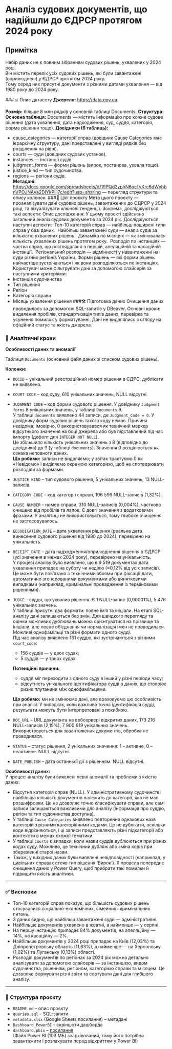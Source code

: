 # Аналіз судових документів, що надійшли до ЄДРСР протягом 2024 року  

## Примітка  
Набір даних не є повним зібранням судових рішень, ухвалених у 2024 році.  
Він містить перелік усіх судових рішень, які були завантажені (оприлюднені) у ЄДРСР протягом 2024 року.  
Тому серед них присутні документи з різними датами ухвалення — від 1980 року до 2024 року.

###📊 Опис датасету
**Джерело:** https://data.gov.ua


**Розмір:** більше 8 млн рядків у основній таблиці Documents.
**Структура:**
**Основна таблиця:**
Documents — містить інформацію про кожне судове рішення (дата ухвалення, дата надходження, суд, суддя, категорія, форма рішення тощо).
**Довідники (6 таблиць):**
-  cause_categories —  категорії справ (довідник Cause Categories має ієрархічну структуру, дані представлені у вигляді рядків без розділення на рівні).
- courts — суди (довідник судових установ).
- instances — інстанції судів.  
- judgment_forms — форми рішень (вирок, постанова, ухвала тощо).  
- justice_kind — тип судочинства.  
- regions — регіони судів.  
**Метадані:**
https://docs.google.com/spreadsheets/d/19PQd2zphN6ocTyKre6dWyhbnVPOJNAVa2DIYkPiij7c/edit?usp=sharing — перегляд структури та опису колонок.
###🎯 Цілі проєкту
Мета цього проєкту — проаналізувати дані судових рішень, завантажених до ЄДРСР у 2024 році, та візуалізувати ключові тенденції.
Зокрема, досліджуються такі аспекти:
Опис дослідження:
У цьому проєкті здійснено загальний аналіз судових документів за 2024 рік. 
Досліджуються наступні аспекти: 
Топ-10 категорій справ — найбільш поширені типи справ у базі даних. 
Найбільш завантажені суди — аналіз судів за кількістю ухвалених рішень. 
Динаміка по місяцях — як змінювалася кількість ухвалених рішень протягом року. 
Розподіл по інстанціях — частка справ, що розглядалася в першій, апеляційній та касаційній інстанції. 
Регіональний розподіл — відмінності у навантаженні на суди різних регіонів України.
Форми рішень — які форми рішень найчастіше зустрічаються і як вони розподіляються по інстанціях. Користувач може фільтрувати дані за допомогою слайсерів за наступними критеріями:  
- Інстанція судочинства  
- Тип рішення  
- Регіон  
- Категорія справи  
- Місяць ухвалення рішення
###🛠️ Підготовка даних
Очищення даних проводилось за допомогою SQL-запитів у DBeaver.
Основні кроки: видалення пробілів, стандартизація типів даних, перевірка та усунення помилок у форматуванні.
Дані не видалялися з огляду на офіційний статус та якість джерела.

### 🔎 Аналітичні кроки

**Особливості даних та аномалії**

Таблиця `Documents` (основний файл даних зі списком судових рішень).

**Колонки:**

- `DOCID` – унікальний реєстраційний номер рішення в ЄДРС, дублікати не виявлено.  
- `COURT CODE` – код суду, 610 унікальних значень, NULL відсутні.  
- `JUDGMENT CODE` – код форми судового рішення. У довіднику `Judgment forms` 8 унікальних значень, у таблиці `Documents` 9.  
  У таблиці `documents` виявлено 44 записи, де `Judgment_Code = 0`. У довіднику форм судових рішень такого коду немає. Причина невідома; імовірно, 0 використовувався як технічний маркер відсутнього значення на боці джерела або був підставлений під час імпорту (дефолт для `INTEGER NOT NULL`).  
  Це збільшило кількість унікальних значень з 8 (відповідно до довідника) до 9 (у таблиці `documents`). Значення 0 розцінюється як ознака неповноти даних.  
  **Що робимо:** записи не видаляємо; у звітах трактуємо 0 як «Невідомо» і виділяємо окремою категорією, щоб не спотворювати розподіли за формами.

- `JUSTICE KIND` – тип судового рішення, 5 унікальних значень, 13 NULL-записів.  
- `CATEGORY CODE` – код категорії справи, 106 599 NULL-записів (1,32%).  
- `CAUSE NUMBER` – номер справи, 310 NULL-записів (0,004%), частково очищено від пробілів та лапок. Є довгі значення з додатковими фразами. У аналітиці не використовується, тому глибоке очищення не застосовувалось.  
- `EDJUDICATION_DATE` – дата ухвалення рішення (реальна дата винесення судового рішення від 1980 до 2024), перевірено на унікальність.  
- `RECEIPT_DATE` – дата надходження/оприлюднення рішення в ЄДРСР (усі значення в межах 2024 року), перевірено на унікальність.  
  У процесі аналізу було виявлено, що в 9 519 документах дата ухвалення припадає на суботу чи неділю (≈0,12% від усіх записів). Це може бути пов’язано з технічними збоями при фіксації дати, автоматично згенерованими документами або винятковими випадками (наприклад, кримінальні провадження із терміновими рішеннями).  

- `JUDGE` – суддя, що ухвалив рішення. Є 1 NULL-запис (0,00001%), 5 476 унікальних значень.  
  У таблиці присутні два формати: повне ім’я та ініціали. На етапі SQL-аналізу дані залишаються без змін. Для швидкого перегляду та оцінки можливих дублювань можна орієнтуватися на прізвище та ініціали, але повне об’єднання чи нормалізація імен не проводилася. Можливі однофамільці та різні формати одного судді.  
  Під час аналізу виявлено 161 суддю, які зустрічаються з різними `court_code`:  
  - 156 суддів — у двох судах;  
  - 5 суддів — у трьох судах.  

  **Потенційні причини:**  
  - суддя міг переходити з одного суду в інший у різні періоди часу;  
  - відсутність унікального ідентифікатора судді в даних, що створює ризик плутанини між однофамільцями.  

  **Що робимо:** ми не змінюємо дані, але враховуємо цю особливість при аналізі. У випадках, коли важлива точна ідентифікація судді, результати можуть бути інтерпретовані з похибкою.

- `DOC_URL` – URL документа на вебсервері відкритих даних, 173 216 NULL-записів (2,15%), 7 900 619 унікальних значень. Використовується для завантаження документів, обробка не проводилася.  
- `STATUS` – статус рішення, 2 унікальних значення: 1 – активне, 0 – неактивне. NULL відсутні.  
- `DATE_PUBLISH` – дата останньої дії з рішенням. NULL відсутні.

**Особливості даних:**  
У процесі аналізу були виявлені певні аномалії та проблеми з якістю даних:  
- Відсутня категорія справ (NULL). У адміністративному судочинстві найбільша кількість документів належить до категорії, яка не має розшифровки. Це не дозволяє точно класифікувати справи, але самі записи залишаються важливими для аналізу (інформація про суддю, регіон та тип судочинства доступна).  
- У таблиці `Cause Categories` виявлено повторення однакових назв категорій з різними категорійними кодами. Це не дублікати, оскільки коди відрізняються, і ці записи представляють різні підкатегорії або контексти в межах схожої тематики.  
- У таблиці `Courts` є випадки, коли назви суддів дублюються при різних кодах суду. Можливо, це технічний дубляж або зміна кодів при збереженні старої назви.  
- Також, у вихідних даних були виявлені невідповідності (наприклад, у цивільних справах стояв тип рішення ‘Вирок’). Я провела попереднє очищення даних у Power Query, щоб прибрати такі помилки й підвищити якість аналітики.

---

### ✅ Висновки

- Топ-10 категорій справ показує, що більшість судових рішень стосувалися соціально-економічних, сімейних і кримінальних питань.  
- З даних видно, що найбільш завантажені суди — адміністративні.  
- Найбільше документів ухвалено в жовтні, а найменше — у серпні.  
- На першу інстанцію припадає 84% документів, на апеляційну — 14%, на касаційну — 2%.  
- Найбільше документів у 2024 році припадає на Київ (12,03%) та Дніпропетровську область (11,63%), а найменше — на Херсонську (1,02%) та Луганську (0,13%) області.  
- Розподіл документів по регіонах за 2024 рік можна детально аналізувати за допомогою слайсерів — за інстанцією, видом судочинства, рішенням, регіоном, категорією справи та місяцем. Це дозволяє формувати різні зрізи та сортувати дані для глибшого аналізу.

---

### 📂 Структура проєкту

- `README.md` – опис проєкту  
- `queries.sql` – SQL-запити  
- `metadata.xlsx` (Google Sheets посилання) – метадані  
- `Dashboard_PowerBI` - скріншоти дашборда  
- `dashboard.pbix` – [посилання](https://drive.google.com/file/d/1YXwTc37ZztinBJYBYjQdhnlTfXo23meN/view?usp=sharing)  
  (Файл Power BI (103 МБ) заархівований, тому його потрібно завантажити і розпакувати перед відкриттям у Power BI)
